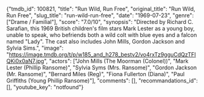 {"tmdb_id": 100821, "title": "Run Wild, Run Free", "original_title": "Run Wild, Run Free", "slug_title": "run-wild-run-free", "date": "1969-07-23", "genre": ["Drame / Familial"], "score": "7.0/10", "synopsis": "Directed by Richard C. Sarafian, this 1969 British children's film stars Mark Lester as a young boy, unable to speak, who befriends both a wild colt with blue eyes and a falcon named \"Lady\". The cast also includes John Mills, Gordon Jackson and Sylvia Sims.", "image": "https://image.tmdb.org/t/p/w185_and_h278_bestv2/vo4rxTz9gguCdQzTFIQKi0x0aN7.jpg", "actors": ["John Mills (The Moorman (Colonel))", "Mark Lester (Phillip Ransome)", "Sylvia Syms (Mrs. Ransome)", "Gordon Jackson (Mr. Ransome)", "Bernard Miles (Reg)", "Fiona Fullerton (Diana)", "Paul Griffiths (Young Phillip Ransome)"], "comments": [], "recommandations_id": [], "youtube_key": "notfound"}